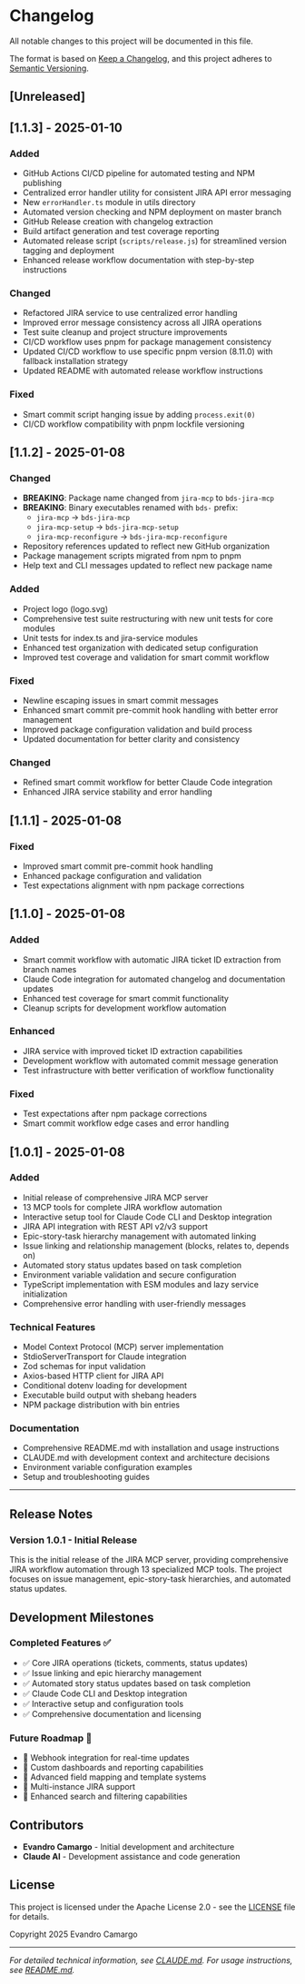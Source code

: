 # Changelog

All notable changes to this project will be documented in this file.

The format is based on [Keep a Changelog](https://keepachangelog.com/en/1.0.0/),
and this project adheres to [Semantic Versioning](https://semver.org/spec/v2.0.0.html).

## [Unreleased]

## [1.1.3] - 2025-01-10

### Added
- GitHub Actions CI/CD pipeline for automated testing and NPM publishing
- Centralized error handler utility for consistent JIRA API error messaging
- New `errorHandler.ts` module in utils directory
- Automated version checking and NPM deployment on master branch
- GitHub Release creation with changelog extraction
- Build artifact generation and test coverage reporting
- Automated release script (`scripts/release.js`) for streamlined version tagging and deployment
- Enhanced release workflow documentation with step-by-step instructions

### Changed
- Refactored JIRA service to use centralized error handling
- Improved error message consistency across all JIRA operations
- Test suite cleanup and project structure improvements
- CI/CD workflow uses pnpm for package management consistency
- Updated CI/CD workflow to use specific pnpm version (8.11.0) with fallback installation strategy
- Updated README with automated release workflow instructions

### Fixed
- Smart commit script hanging issue by adding `process.exit(0)`
- CI/CD workflow compatibility with pnpm lockfile versioning

## [1.1.2] - 2025-01-08

### Changed
- **BREAKING**: Package name changed from `jira-mcp` to `bds-jira-mcp`
- **BREAKING**: Binary executables renamed with `bds-` prefix:
  - `jira-mcp` → `bds-jira-mcp`
  - `jira-mcp-setup` → `bds-jira-mcp-setup`
  - `jira-mcp-reconfigure` → `bds-jira-mcp-reconfigure`
- Repository references updated to reflect new GitHub organization
- Package management scripts migrated from npm to pnpm
- Help text and CLI messages updated to reflect new package name

### Added
- Project logo (logo.svg)
- Comprehensive test suite restructuring with new unit tests for core modules
- Unit tests for index.ts and jira-service modules
- Enhanced test organization with dedicated setup configuration
- Improved test coverage and validation for smart commit workflow

### Fixed
- Newline escaping issues in smart commit messages  
- Enhanced smart commit pre-commit hook handling with better error management
- Improved package configuration validation and build process
- Updated documentation for better clarity and consistency

### Changed
- Refined smart commit workflow for better Claude Code integration
- Enhanced JIRA service stability and error handling

## [1.1.1] - 2025-01-08

### Fixed
- Improved smart commit pre-commit hook handling
- Enhanced package configuration and validation
- Test expectations alignment with npm package corrections

## [1.1.0] - 2025-01-08

### Added
- Smart commit workflow with automatic JIRA ticket ID extraction from branch names
- Claude Code integration for automated changelog and documentation updates
- Enhanced test coverage for smart commit functionality
- Cleanup scripts for development workflow automation

### Enhanced
- JIRA service with improved ticket ID extraction capabilities
- Development workflow with automated commit message generation
- Test infrastructure with better verification of workflow functionality

### Fixed
- Test expectations after npm package corrections
- Smart commit workflow edge cases and error handling

## [1.0.1] - 2025-01-08

### Added
- Initial release of comprehensive JIRA MCP server
- 13 MCP tools for complete JIRA workflow automation
- Interactive setup tool for Claude Code CLI and Desktop integration
- JIRA API integration with REST API v2/v3 support
- Epic-story-task hierarchy management with automated linking
- Issue linking and relationship management (blocks, relates to, depends on)
- Automated story status updates based on task completion
- Environment variable validation and secure configuration
- TypeScript implementation with ESM modules and lazy service initialization
- Comprehensive error handling with user-friendly messages

### Technical Features
- Model Context Protocol (MCP) server implementation
- StdioServerTransport for Claude integration
- Zod schemas for input validation
- Axios-based HTTP client for JIRA API
- Conditional dotenv loading for development
- Executable build output with shebang headers
- NPM package distribution with bin entries

### Documentation
- Comprehensive README.md with installation and usage instructions
- CLAUDE.md with development context and architecture decisions
- Environment variable configuration examples
- Setup and troubleshooting guides

---

## Release Notes

### Version 1.0.1 - Initial Release
This is the initial release of the JIRA MCP server, providing comprehensive JIRA workflow automation through 13 specialized MCP tools. The project focuses on issue management, epic-story-task hierarchies, and automated status updates.

## Development Milestones

### Completed Features ✅
- ✅ Core JIRA operations (tickets, comments, status updates)
- ✅ Issue linking and epic hierarchy management
- ✅ Automated story status updates based on task completion
- ✅ Claude Code CLI and Desktop integration
- ✅ Interactive setup and configuration tools
- ✅ Comprehensive documentation and licensing

### Future Roadmap 🎯
- 🎯 Webhook integration for real-time updates
- 🎯 Custom dashboards and reporting capabilities
- 🎯 Advanced field mapping and template systems
- 🎯 Multi-instance JIRA support
- 🎯 Enhanced search and filtering capabilities

## Contributors

- **Evandro Camargo** - Initial development and architecture
- **Claude AI** - Development assistance and code generation

## License

This project is licensed under the Apache License 2.0 - see the [LICENSE](LICENSE) file for details.

Copyright 2025 Evandro Camargo

---

*For detailed technical information, see [CLAUDE.md](CLAUDE.md). For usage instructions, see [README.md](README.md).*
